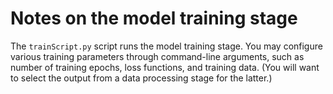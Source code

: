 # Notes on the model training stage
The `trainScript.py` script runs the model training stage. You may configure
various training parameters through command-line arguments, such as number of
training epochs, loss functions, and training data. (You will want to select the
output from a data processing stage for the latter.)
